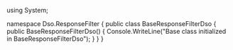 using System;

namespace Dso.ResponseFilter
{
    public class BaseResponseFilterDso
    {
        public BaseResponseFilterDso()
        {
            Console.WriteLine("Base class initialized in BaseResponseFilterDso");
        }
    }
}